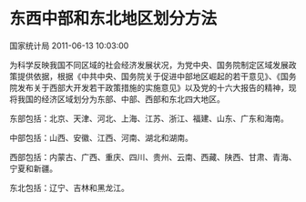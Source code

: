 # 东西中部和东北地区划分方法

国家统计局 2011-06-13 10:03:00



为科学反映我国不同区域的社会经济发展状况，为党中央、国务院制定区域发展政策提供依据，根据《中共中央、国务院关于促进中部地区崛起的若干意见》、《国务院发布关于西部大开发若干政策措施的实施意见》以及党的十六大报告的精神，现将我国的经济区域划分为东部、中部、西部和东北四大地区。

东部包括：北京、天津、河北、上海、江苏、浙江、福建、山东、广东和海南。

中部包括：山西、安徽、江西、河南、湖北和湖南。

西部包括：内蒙古、广西、重庆、四川、贵州、云南、西藏、陕西、甘肃、青海、宁夏和新疆。

东北包括：辽宁、吉林和黑龙江。